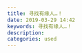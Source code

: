 ```yaml
---
title: 寻找有缘人…！
date: 2019-03-29 14:42
keywords: 寻找有缘人…！
description: 
categories: used
---
```

<td class="t_f" id="postmessage_3337874">

<img alt="" border="0" class="zoom" data-cf-modified-1bc2480ad9c2b3a0fe144d62-="" file="http://www.flw.ph/data/appbyme/upload/image/201903/29/P1hhZlXtzuhr.jpg" id="aimg_i7E7q" lazyloadthumb="1" onclick="" onmouseover="" src="http://www.flw.ph/data/appbyme/upload/image/201903/29/P1hhZlXtzuhr.jpg"/><br/>
</td>
